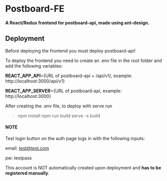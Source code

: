 # Postboard-FE

**A React/Redux frontend for postboard-api, made using ant-design.**

## Deployment

Before deploying the frontend you must deploy postboard-api!

To deploy the frontend you need to create an .env file in the root folder and add the following variables:

**REACT_APP_API**={URL of postboard-api + /api/v1/, example: http://localhost:3000/api/v1}

**REACT_APP_SERVER**={URL of postboard-api, example: http://localhost:3000}

After creating the .env file, to deploy with serve run

> npm install
> npm run build
> serve -s build

#### NOTE

Test login button on the auth page logs in with the following inputs:

email: test@test.com

pw: testpass

This account is NOT automatically created upon deployment and **has to be registered manually**.
